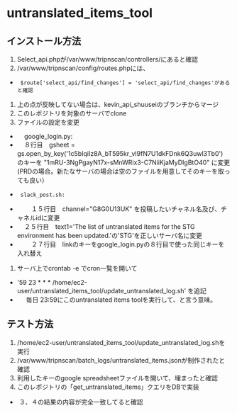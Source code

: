 # untranslated_items_tool

## インストール方法

1. Select_api.phpが/var/www/tripnscan/controllers/にあると確認
2. /var/www/tripnscan/config/routes.phpには、
 *      $route['select_api/find_changes'] = 'select_api/find_changes'があると確認
1. 上の点が反映してない場合は、kevin_api_shuuseiのブランチからマージ
2. このレポジトリを対象のサーバでclone
3. ファイルの設定を変更
 *      google_login.py:
 *          ８行目　gsheet = gs.open_by_key('1c5bIqiIz8A_bT595kr_vI9fN7U1dkFDnk6Q3uwl3Tb0')　のキーを "1mRU-3NgPgayN17x-sMnWRix3-C7NiiKjaMyDIgBtO40" に変更 (PRDの場合。新たなサーバの場合は空のファイルを用意してそのキーを取っても良い）
 *      slack_post.sh:
 *          １５行目　channel="G8G0U13UK" を投稿したいチャネル名及び、チャネルidに変更
 *      ２５行目　text1='The list of untranslated items for the STG environment has been updated.'の'STG'を正しいサーバ名に変更
 *          ２７行目　linkのキーをgoogle_login.pyの８行目で使った同じキーを入れ替え
1. サーバ上でcrontab -e でcron一覧を開いて
 *   '59 23 * * * /home/ec2-user/untranslated_items_tool/update_untranslated_log.sh' を追記
 *      毎日 23:59にこのuntranslated items toolを実行して、と言う意味。

## テスト方法

1. /home/ec2-user/untranslated_items_tool/update_untranslated_log.shを実行
2. /var/www/tripnscan/batch_logs/untranslated_items.jsonが制作されたと確認
3. 利用したキーのgoogle spreadsheetファイルを開いて、埋まったと確認
4. このレポジトリの「get_untranslated_items」クエリをDBで実装
 *   ３、４の結果の内容が完全一致してると確認
